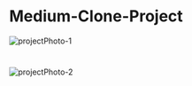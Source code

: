 # Medium-Clone-Project
![projectPhoto-1](https://user-images.githubusercontent.com/62955191/198316817-cb434d25-88db-4f19-ba79-16d7d109f0e3.PNG)
#
![projectPhoto-2](https://user-images.githubusercontent.com/62955191/198317153-8d700ec7-7289-4754-9f72-36d72645887e.PNG)

